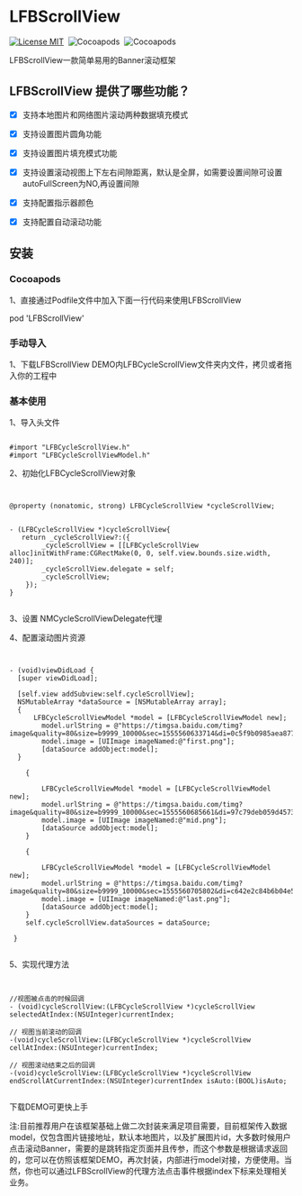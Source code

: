 LFBScrollView
=============
[![License MIT](https://img.shields.io/github/license/mashape/apistatus.svg?maxAge=2592000)](https://github.com/LiuFuBo1991/LFBSocialSDK)&nbsp;
![Cocoapods](https://img.shields.io/badge/pod-v2.0.0-greenLFBModleFile.svg)&nbsp;
![Cocoapods](https://img.shields.io/badge/platform-osx%20%7C%20ios-LFBModelFile.svg)&nbsp;

LFBScrollView一款简单易用的Banner滚动框架

## LFBScrollView 提供了哪些功能？


- [x] 支持本地图片和网络图片滚动两种数据填充模式
- [x] 支持设置图片圆角功能
- [x] 支持设置图片填充模式功能
- [x] 支持设置滚动视图上下左右间隙距离，默认是全屏，如需要设置间隙可设置autoFullScreen为NO,再设置间隙
- [x] 支持配置指示器颜色
- [x] 支持配置自动滚动功能


## 安装 

### Cocoapods

1、直接通过Podfile文件中加入下面一行代码来使用LFBScrollView

pod 'LFBScrollView'

### 手动导入

1、下载LFBScrollView DEMO内LFBCycleScrollView文件夹内文件，拷贝或者拖入你的工程中


### 基本使用


1、导入头文件
<pre><code>
#import "LFBCycleScrollView.h"
#import "LFBCycleScrollViewModel.h"
</code></pre>

2、初始化LFBCycleScrollView对象
<pre><code>

@property (nonatomic, strong) LFBCycleScrollView *cycleScrollView;


- (LFBCycleScrollView *)cycleScrollView{
   return _cycleScrollView?:({
        _cycleScrollView = [[LFBCycleScrollView alloc]initWithFrame:CGRectMake(0, 0, self.view.bounds.size.width, 240)];
        _cycleScrollView.delegate = self;
        _cycleScrollView;
    });
}

</code></pre>


3、设置 NMCycleScrollViewDelegate代理


4、配置滚动图片资源

<pre><code>

- (void)viewDidLoad {
  [super viewDidLoad];

  [self.view addSubview:self.cycleScrollView];
  NSMutableArray<LFBCycleScrollViewModel *> *dataSource = [NSMutableArray array];
  {
      LFBCycleScrollViewModel *model = [LFBCycleScrollViewModel new];
        model.urlString = @"https://timgsa.baidu.com/timg?image&quality=80&size=b9999_10000&sec=1555560633714&di=0c5f9b0985aea877fc6df6f8f5354a9b&imgtype=0&src=http%3A%2F%2Fpic.qiantucdn.com%2F58pic%2F25%2F56%2F29%2F58396c9c1a3a4_1024.jpg";
        model.image = [UIImage imageNamed:@"first.png"];
        [dataSource addObject:model];
  }
    
    {
        
        LFBCycleScrollViewModel *model = [LFBCycleScrollViewModel new];
        model.urlString = @"https://timgsa.baidu.com/timg?image&quality=80&size=b9999_10000&sec=1555560685661&di=97c79deb059d4573342902f3a3bbca98&imgtype=0&src=http%3A%2F%2Fimg15.3lian.com%2F2015%2Fa1%2F13%2Fd%2F6.jpg";
        model.image = [UIImage imageNamed:@"mid.png"];
        [dataSource addObject:model];
    }
    
    {
        
        LFBCycleScrollViewModel *model = [LFBCycleScrollViewModel new];
        model.urlString = @"https://timgsa.baidu.com/timg?image&quality=80&size=b9999_10000&sec=1555560705802&di=c642e2c84b6b04e5d7d178e4858b7a85&imgtype=0&src=http%3A%2F%2Fwww.hubei.gov.cn%2Fmlhb%2Flyms%2Fxyjq%2F201205%2FW020120531559128275377.jpg";
        model.image = [UIImage imageNamed:@"last.png"];
        [dataSource addObject:model];
    }
    self.cycleScrollView.dataSources = dataSource;

 }

</code></pre>


5、实现代理方法

<pre><code>

//视图被点击的时候回调
- (void)cycleScrollView:(LFBCycleScrollView *)cycleScrollView selectedAtIndex:(NSUInteger)currentIndex;

// 视图当前滚动的回调
-(void)cycleScrollView:(LFBCycleScrollView *)cycleScrollView cellAtIndex:(NSUInteger)currentIndex;

// 视图滚动结束之后的回调
-(void)cycleScrollView:(LFBCycleScrollView *)cycleScrollView endScrollAtCurrentIndex:(NSUInteger)currentIndex isAuto:(BOOL)isAuto;

</code></pre>

下载DEMO可更快上手

注:目前推荐用户在该框架基础上做二次封装来满足项目需要，目前框架传入数据model，仅包含图片链接地址，默认本地图片，以及扩展图片id，大多数时候用户点击滚动Banner，需要的是跳转指定页面并且传参，而这个参数是根据请求返回的，您可以在仿照该框架DEMO，再次封装，内部进行model对接，方便使用。当然，你也可以通过LFBScrollView的代理方法点击事件根据index下标来处理相关业务。



